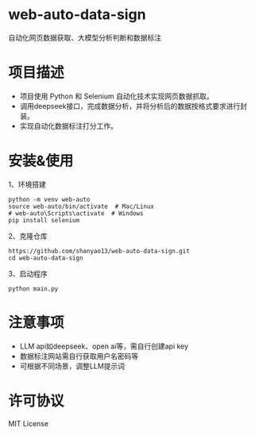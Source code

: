 # web-auto-data-sign
自动化网页数据获取、大模型分析判断和数据标注
# 项目描述
- 项目使用 Python 和 Selenium 自动化技术实现网页数据抓取。
- 调用deepseek接口，完成数据分析，并将分析后的数据按格式要求进行封装。
- 实现自动化数据标注打分工作。
# 安装&使用
1、环境搭建
```shell
python -m venv web-auto
source web-auto/bin/activate  # Mac/Linux
# web-auto\Scripts\activate  # Windows
pip install selenium
```
2、克隆仓库
```shell
https://github.com/shanyao13/web-auto-data-sign.git
cd web-auto-data-sign
```
3、启动程序
```shell
python main.py
```
# 注意事项
- LLM api如deepseek、open ai等，需自行创建api key
- 数据标注网站需自行获取用户名密码等
- 可根据不同场景，调整LLM提示词
# 许可协议
MIT License
